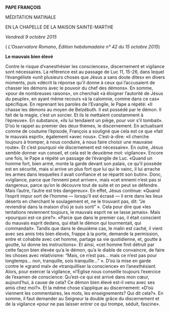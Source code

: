 **PAPE FRANÇOIS**

MÉDITATION MATINALE

EN LA CHAPELLE DE LA MAISON SAINTE-MARTHE

*Vendredi 9 octobre 2015*

( *L'Osservatore Romano*, *Édition hebdomadaire n° 42 du 15 octobre 2015*)

**Le mauvais bien élevé**

Contre le risque d’«anesthésier les consciences», discernement et vigilance sont nécessaires. La référence est au passage de Luc 11, 15-26, dans lequel l’évangéliste «unit plusieurs choses que Jésus a sans doute dites» en divers moments, puis «décrit la réponse qu’il donne à ceux qui l’accusaient de chasser les démons avec le pouvoir du chef des démons». En somme, «pour de nombreuses raisons», on cherchait «à éloigner l’autorité de Jésus du peuple», en ayant même recours «à la calomnie, comme dans ce cas» spécifique. En reprenant les paroles de l’Evangile, le Pape a répété: «Il chasse les démons au moyen de Belzébuth. Il est possédé par le démon. Il fait de la magie, c’est un sorcier. Et ils le mettaient constamment à l’épreuve». En substance, «ils lui tendaient un piège, pour voir s’il tombait». D’où le rappel au premier des deux thèmes, le discernement. En actualisant comme de coutume l’épisode, François a souligné que cela est ce que «fait le mauvais esprit», également «avec nous». C’est-à-dire: «il cherche toujours à tromper, à nous conduire, à nous faire choisir une mauvaise route». Et c’est pourquoi «le discernement est nécessaire». En outre, Jésus semble donner «un conseil, et cela est le deuxième mot: vigilance». Encore une fois, le Pape a répété un passage de l’évangile de Luc. «Quand un homme fort, bien armé, monte la garde devant son palais, ce qu’il possède est en sécurité, mais si arrive un plus fort que lui qui le vainc, il lui arrache les armes dans lesquelles il avait confiance et se répartit son butin». Donc, «vigilance, parce que l’ennemi peut arriver», mais «cet ennemi n’est pas si dangereux, parce qu’on le découvre tout de suite et on peut se défendre. Mais l’autre, l’autre est très dangereux». En effet, Jésus continue: «Quand l’esprit impur sort de l’homme — lorsqu’il est écrasé — il erre dans les lieux déserts en cherchant le soulagement et, ne le trouvant pas, dit: “Je reviendrai dans la maison d’où je suis sorti” ». Cela pour dire que «les tentations reviennent toujours, le mauvais esprit ne se lasse jamais». Mais «pourquoi est-ce pire?». «Parce que dans le premier cas, il était conscient du mauvais esprit dedans, qui était le démon qui tourmentait, qui commandait». Tandis que dans le deuxième cas, le malin est caché, il vient avec ses amis très bien élevés, frappe à la porte, demande la permission, entre et cohabite avec cet homme, partage sa vie quotidienne, et, goutte à goutte, lui donne les instructions». Et ainsi, «cet homme finit détruit par cette façon bien élevée qu’a le démon, qu’a le diable de convaincre, de faire les choses avec relativisme: “Mais, ce n’est pas... mais ce n’est pas pour longtemps... non, tranquille, sois tranquille...” ». D’où la mise en garde contre le «grand mal» de «tranquilliser la conscience» en l’anesthésiant. Alors, pour exercer la vigilance, «l’Eglise nous conseille toujours l’exercice de l’examen de conscience: Qu’est-ce qui est arrivé dans mon cœur, aujourd’hui, à cause de cela? Ce démon bien élevé est-il venu avec ses amis chez moi?». Et la même chose s’applique au discernement: «D’où viennent les commentaires, les mots, les enseignements? Qui dit cela?». En somme, il faut demander au Seigneur la double grâce du discernement et de la vigilance «pour ne pas laisser entrer ce qui trompe, séduit, fascine».